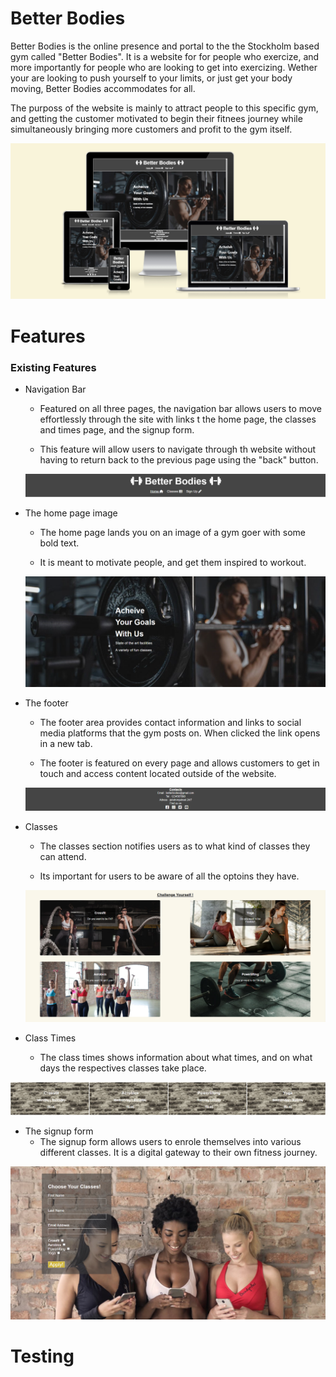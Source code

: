 # Better Bodies

Better Bodies is the online presence and portal to the the Stockholm based gym called "Better Bodies". It is a website for for people who exercize, and more importantly for people who are looking to get into exercizing. Wether your are looking to push yourself to your limits, or just get your body moving, Better Bodies accommodates for all.

The purposs of the website is mainly to attract people to this specific gym, and getting the customer motivated to begin their fitnees journey while simultaneously bringing more customers and profit to the gym itself.

![A mockup picture of the front page dispayed on different devices](assets/readme-images/mockup.png)

# Features

### Existing Features

- Navigation Bar

  - Featured on all three pages, the navigation bar allows users to move effortlessly through the site with links t the home page, the classes and times page, and the signup form.

  - This feature will allow users to navigate through th website without having to return back to the previous page using the "back" button.

  ![Picture of navigation bar with internal links](assets/readme-images/nav-bar.png)

- The home page image

  - The home page lands you on an image of a gym goer with some bold text.

  - It is meant to motivate people, and get them inspired to workout.

  ![Picture of home page, showing a man exercixzing and some inspirational text](assets/readme-images/home-page-image.png)

- The footer

  - The footer area provides contact information and links to social media platforms that the gym posts on. When clicked the link opens in a new tab.

  - The footer is featured on every page and allows customers to get in touch and access content located outside of the website.

  ![picture of footer with social media links](assets/readme-images/footer.png)

- Classes

  - The classes section notifies users as to what kind of classes they can attend.

  - Its important for users to be aware of all the optoins they have.

  ![A picure of the available class choices](assets/readme-images/classes.png)

- Class Times
  - The class times shows information about what times, and on what days the respectives classes take place.

![A picture of the class times table](assets/readme-images/class-times.png)

- The signup form
  - The signup form allows users to enrole themselves into various different classes. It is a digital gateway to their own fitness journey.

![A picture of the signup form](assets/readme-images/singnup-form.png)

# Testing
